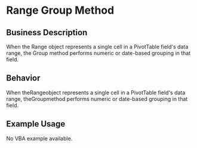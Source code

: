 # Range Group Method

## Business Description
When the Range object represents a single cell in a PivotTable field's data range, the Group method performs numeric or date-based grouping in that field.

## Behavior
When theRangeobject represents a single cell in a PivotTable field's data range, theGroupmethod performs numeric or date-based grouping in that field.

## Example Usage
No VBA example available.